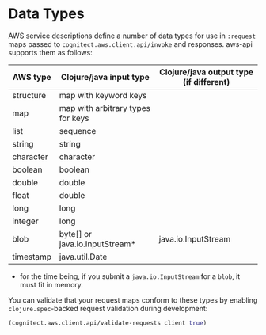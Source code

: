 # Data Types

AWS service descriptions define a number of data types for use in `:request` maps passed to `cognitect.aws.client.api/invoke` and responses. aws-api supports them as follows:

| AWS type  | Clojure/java input type           | Clojure/java output type (if different) |
|-----------|-----------------------------------|-----------------------------------------|
| structure | map with keyword keys             |                                         |
| map       | map with arbitrary types for keys |                                         |
| list      | sequence                          |                                         |
| string    | string                            |                                         |
| character | character                         |                                         |
| boolean   | boolean                           |                                         |
| double    | double                            |                                         |
| float     | double                            |                                         |
| long      | long                              |                                         |
| integer   | long                              |                                         |
| blob      | byte[] or java.io.InputStream*    | java.io.InputStream                     |
| timestamp | java.util.Date                    |                                         |

* for the time being, if you submit a `java.io.InputStream` for a `blob`,
  it must fit in memory.

You can validate that your request maps conform to these types by enabling `clojure.spec`-backed request validation during development:

``` clojure
(cognitect.aws.client.api/validate-requests client true)
```
